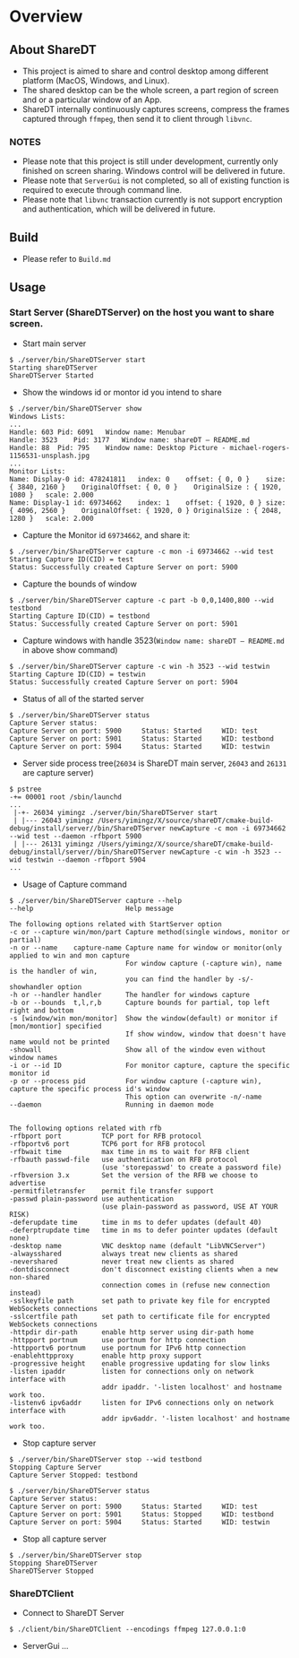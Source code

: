 # Overview
## About ShareDT
* This project is aimed to share and control desktop among different platform (MacOS, Windows, and Linux).
* The shared desktop can be the whole screen, a part region of screen and or a particular window of an App.
* ShareDT internally continuously captures screens, compress the frames captured through ```ffmpeg```, then send it to client through ```libvnc```.

### NOTES
* Please note that this project is still under development, currently only finished on screen sharing. Windows control will be delivered in future.
* Please note that ```ServerGui``` is not completed, so all of existing function is required to execute through command line.
* Please note that ```libvnc``` transaction currently is not support encryption and authentication, which will be delivered in future.

## Build
* Please refer to ```Build.md```

## Usage
### Start Server (ShareDTServer) on the host you want to share screen.
* Start main server
```
$ ./server/bin/ShareDTServer start
Starting shareDTServer
ShareDTServer Started
```
* Show the windows id or montor id you intend to share
```
$ ./server/bin/ShareDTServer show
Windows Lists:
...
Handle: 603	Pid: 6091	Window name: Menubar
Handle: 3523	Pid: 3177	Window name: shareDT – README.md
Handle: 88	Pid: 795	Window name: Desktop Picture - michael-rogers-1156531-unsplash.jpg
...
Monitor Lists:
Name: Display-0	id: 478241811	index: 0	offset: { 0, 0 }	size: { 3840, 2160 }	OriginalOffset: { 0, 0 }	OriginalSize : { 1920, 1080 }	scale: 2.000
Name: Display-1	id: 69734662	index: 1	offset: { 1920, 0 }	size: { 4096, 2560 }	OriginalOffset: { 1920, 0 }	OriginalSize : { 2048, 1280 }	scale: 2.000

```
* Capture the Monitor id ```69734662```, and share it:
```
$ ./server/bin/ShareDTServer capture -c mon -i 69734662 --wid test
Starting Capture ID(CID) = test
Status: Successfully created Capture Server on port: 5900
```
* Capture the bounds of window
```
$ ./server/bin/ShareDTServer capture -c part -b 0,0,1400,800 --wid testbond
Starting Capture ID(CID) = testbond
Status: Successfully created Capture Server on port: 5901
```
* Capture windows with handle 3523(```Window name: shareDT – README.md``` in above show command)
```
$ ./server/bin/ShareDTServer capture -c win -h 3523 --wid testwin
Starting Capture ID(CID) = testwin
Status: Successfully created Capture Server on port: 5904
```
* Status of all of the started server
```
$ ./server/bin/ShareDTServer status
Capture Server status:
Capture Server on port: 5900	 Status: Started	 WID: test
Capture Server on port: 5901	 Status: Started	 WID: testbond
Capture Server on port: 5904	 Status: Started	 WID: testwin
```
* Server side process tree(```26034``` is ShareDT main server, ```26043``` and ```26131``` are capture server)
```
$ pstree
-+= 00001 root /sbin/launchd
...
 |-+- 26034 yimingz ./server/bin/ShareDTServer start
 | |--- 26043 yimingz /Users/yimingz/X/source/shareDT/cmake-build-debug/install/server//bin/ShareDTServer newCapture -c mon -i 69734662 --wid test --daemon -rfbport 5900
 | |--- 26131 yimingz /Users/yimingz/X/source/shareDT/cmake-build-debug/install/server//bin/ShareDTServer newCapture -c win -h 3523 --wid testwin --daemon -rfbport 5904
...
```
* Usage of Capture command
```
$ ./server/bin/ShareDTServer capture --help
--help                       Help message

The following options related with StartServer option
-c or --capture win/mon/part Capture method(single windows, monitor or partial)
-n or --name    capture-name Capture name for window or monitor(only applied to win and mon capture
                             For window capture (-capture win), name is the handler of win,
                             you can find the handler by -s/-showhandler option
-h or --handler handler      The handler for windows capture
-b or --bounds  t,l,r,b      Capture bounds for partial, top left right and bottom
-s [window/win mon/monitor]  Show the window(default) or monitor if [mon/montior] specified
                             If show window, window that doesn't have name would not be printed
-showall                     Show all of the window even without window names
-i or --id ID                For monitor capture, capture the specific monitor id
-p or --process pid          For window capture (-capture win), capture the specific process id's window
                             This option can overwrite -n/-name
--daemon                     Running in daemon mode


The following options related with rfb
-rfbport port          TCP port for RFB protocol
-rfbportv6 port        TCP6 port for RFB protocol
-rfbwait time          max time in ms to wait for RFB client
-rfbauth passwd-file   use authentication on RFB protocol
                       (use 'storepasswd' to create a password file)
-rfbversion 3.x        Set the version of the RFB we choose to advertise
-permitfiletransfer    permit file transfer support
-passwd plain-password use authentication
                       (use plain-password as password, USE AT YOUR RISK)
-deferupdate time      time in ms to defer updates (default 40)
-deferptrupdate time   time in ms to defer pointer updates (default none)
-desktop name          VNC desktop name (default "LibVNCServer")
-alwaysshared          always treat new clients as shared
-nevershared           never treat new clients as shared
-dontdisconnect        don't disconnect existing clients when a new non-shared
                       connection comes in (refuse new connection instead)
-sslkeyfile path       set path to private key file for encrypted WebSockets connections
-sslcertfile path      set path to certificate file for encrypted WebSockets connections
-httpdir dir-path      enable http server using dir-path home
-httpport portnum      use portnum for http connection
-httpportv6 portnum    use portnum for IPv6 http connection
-enablehttpproxy       enable http proxy support
-progressive height    enable progressive updating for slow links
-listen ipaddr         listen for connections only on network interface with
                       addr ipaddr. '-listen localhost' and hostname work too.
-listenv6 ipv6addr     listen for IPv6 connections only on network interface with
                       addr ipv6addr. '-listen localhost' and hostname work too.
```
* Stop capture server
```
$ ./server/bin/ShareDTServer stop --wid testbond
Stopping Capture Server
Capture Server Stopped: testbond

$ ./server/bin/ShareDTServer status
Capture Server status:
Capture Server on port: 5900	 Status: Started	 WID: test
Capture Server on port: 5901	 Status: Stopped	 WID: testbond
Capture Server on port: 5904	 Status: Started	 WID: testwin
```
* Stop all capture server
```
$ ./server/bin/ShareDTServer stop
Stopping ShareDTServer
ShareDTServer Stopped
```
### ShareDTClient
* Connect to ShareDT Server
```
$ ./client/bin/ShareDTClient --encodings ffmpeg 127.0.0.1:0
```
* ServerGui
...
